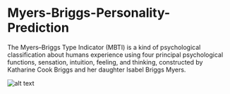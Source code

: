 # Myers-Briggs-Personality-Prediction
The Myers–Briggs Type Indicator (MBTI) is a kind of psychological classification about humans experience using four principal psychological functions, sensation, intuition, feeling, and thinking, constructed by Katharine Cook Briggs and her daughter Isabel Briggs Myers.

![alt text](https://assets.skyfilabs.com/images/blog/personality-prediction-using-machine-learning.webp)
